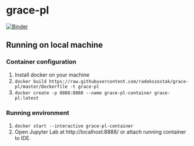 # grace-pl
[![Binder](https://mybinder.org/badge_logo.svg)](https://mybinder.org/v2/gh/radekszostak/grace-pl/HEAD)

## Running on local machine
### Container configuration
1. Install docker on your machine
2. `docker build https://raw.githubusercontent.com/radekszostak/grace-pl/master/Dockerfile -t grace-pl`
3. `docker create -p 8888:8888 --name grace-pl-container grace-pl:latest`

### Running environment
1. `docker start --interactive grace-pl-container`
2. Open Jupyter Lab at http://localhost:8888/ or attach running container to IDE.
